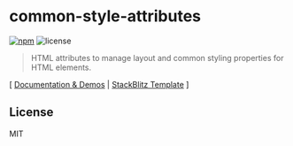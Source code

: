 # common-style-attributes
[![npm](https://img.shields.io/npm/v/@evos-tech/common-style-attributes.svg)](https://www.npmjs.com/package/@evos-tech/common-style-attributes)
![license](https://img.shields.io/github/license/evos-tech/common-style-attributes)

> HTML attributes to manage layout and common styling properties for HTML elements.

[ [Documentation & Demos](https://common-style-attributes.surge.sh) |
[StackBlitz Template](https://stackblitz.com/edit/common-style-attributes-starter) ]

## License

MIT
